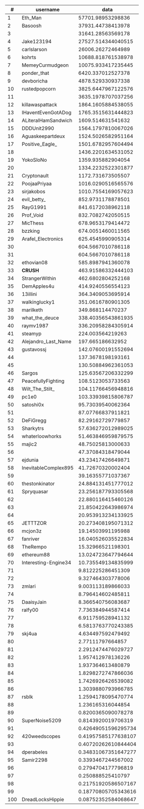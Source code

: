 | #   | username             | data                |
| --- | -------------------- | ------------------- |
| 1   | Eth_Man              | 57701.98953298836   |
| 2   | Basoosh              | 37931.44738413978   |
| 3   |                      | 31641.28563569178   |
| 4   | Jake123194           | 27527.514344040515  |
| 5   | carlslarson          | 26006.26272464989   |
| 6   | kohrts               | 10688.818761538978  |
| 7   | MemeyCurmudgeon      | 10075.933417235445  |
| 8   | ponder_that          | 6420.337012527378   |
| 9   | devboricha           | 4878.529330937338   |
| 10  | rustedpopcorn        | 3825.6447967122576  |
| 11  |                      | 3635.1978707037256  |
| 12  | killawaspattack      | 1864.1605884538055  |
| 13  | IHaventEvenGotADog   | 1765.3515631444823  |
| 14  | ALiteralHamSandwich  | 1609.514631541632   |
| 15  | DDDUnit2990          | 1564.1797810067026  |
| 16  | Aguaskeepartdeux     | 1524.5026582951164  |
| 17  | Positive_Eagle_      | 1501.6782957604494  |
| 18  |                      | 1436.2201634531052  |
| 19  | YokoSloNo            | 1359.935882904054   |
| 20  |                      | 1334.2232522301877  |
| 21  | Cryptonault          | 1172.731673505507   |
| 22  | PoojaaPriyaa         | 1016.0290516565576  |
| 23  | sirjakobos           | 1010.7554169057623  |
| 24  | evil_betty_          | 852.9731178878501   |
| 25  | RayG1991             | 841.6172038962118   |
| 26  | Prof_Void            | 832.7082742050515   |
| 27  | MicThess             | 678.9653179414472   |
| 28  | bzzking              | 674.0051460011565   |
| 29  | Arafel_Electronics   | 625.4545990905314   |
| 30  |                      | 604.5667010786118   |
| 31  |                      | 604.5667010786118   |
| 32  | ethovian08           | 585.8987941360078   |
| 33  | __CRUSH__            | 463.91586332444103  |
| 34  | StrangerWithin       | 462.6802804252168   |
| 35  | DemApples4u          | 414.9240556554123   |
| 36  | 13illini             | 364.3409053695914   |
| 37  | walkinglucky1        | 351.0616780901305   |
| 38  | marilketh            | 349.868114470237    |
| 39  | what_the_deuce       | 338.40356543861935  |
| 40  | raymv1987            | 336.20958284305914  |
| 41  | steamyp              | 224.003564219263    |
| 42  | Alejandro_Last_Name  | 197.665186632952    |
| 43  | gustavossj           | 142.07600191552694  |
| 44  |                      | 137.3678198193161   |
| 45  |                      | 130.50884962361053  |
| 46  | Sargos               | 125.63567206332299  |
| 47  | PeacefullyFighting   | 108.5123053733563   |
| 48  | Wilt_The_Stilt_      | 104.11766456948816  |
| 49  | pc1e0                | 103.33939815806787  |
| 50  | satoshi0x            | 95.73039540062364   |
| 51  |                      | 87.07766837911821   |
| 52  | DeFiGregg            | 82.29162729779857   |
| 53  | Sharkytrs            | 57.636272012989025  |
| 54  | whaterloowhorks      | 51.463846959879575  |
| 55  | majic2               | 48.75025813000633   |
| 56  |                      | 47.37084318479044   |
| 57  | ejdunia              | 43.23417426649871   |
| 58  | InevitableComplex895 | 41.72670320002404   |
| 59  |                      | 39.16355771037367   |
| 60  | thestonkinator       | 24.884131451777012  |
| 61  | Spryquasar           | 23.256187793305568  |
| 62  |                      | 22.880116415460126  |
| 63  |                      | 21.850422643986974  |
| 64  |                      | 20.953913234133925  |
| 65  | JETTTZOR             | 20.273408195071312  |
| 66  | mcjon3z              | 19.14503991195988   |
| 67  | fanriver             | 16.040526035522834  |
| 68  | TheRempo             | 15.32966521198301   |
| 69  | ethereum88           | 13.024723647794644  |
| 70  | Interesting-Engine34 | 10.735549134835999  |
| 71  |                      | 9.812225286451309   |
| 72  |                      | 9.327464303778006   |
| 73  | zmlari               | 9.003113189866033   |
| 74  |                      | 8.796414602485811   |
| 75  | DaaisyJain           | 8.366540756083687   |
| 76  | ralfy00              | 7.736384944587414   |
| 77  |                      | 6.911759528941132   |
| 78  |                      | 6.5813763770243385  |
| 79  | skj4ua               | 4.634497592479492   |
| 80  |                      | 2.77111797664857    |
| 81  |                      | 2.2912474476029727  |
| 82  |                      | 1.957412978136226   |
| 83  |                      | 1.937364613480879   |
| 84  |                      | 1.8298272747866036  |
| 85  |                      | 1.7426926426539082  |
| 86  |                      | 1.3039880793966785  |
| 87  | rsblk                | 1.2594178095470774  |
| 88  |                      | 1.236165316044854   |
| 89  |                      | 0.8200365090078278  |
| 90  | SuperNoise5209       | 0.8143920019706319  |
| 91  |                      | 0.42649051596295734 |
| 92  | 420weedscopes        | 0.41957585177638107 |
| 93  |                      | 0.40720262610844404 |
| 94  | dperabeles           | 0.34831067351647277 |
| 95  | Samir2298            | 0.3393467244567002  |
| 96  |                      | 0.2794704177796819  |
| 97  |                      | 0.250888525410797   |
| 98  |                      | 0.21751920586507167 |
| 99  |                      | 0.18770805705343616 |
| 100 | DreadLocksHippie     | 0.08752352584068647 |
